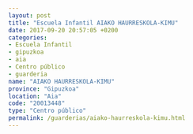 ```yaml
---
layout: post
title: "Escuela Infantil AIAKO HAURRESKOLA-KIMU"
date: 2017-09-20 20:57:05 +0200
categories:
- Escuela Infantil
- gipuzkoa
- aia
- Centro público
- guarderia
name: "AIAKO HAURRESKOLA-KIMU"
province: "Gipuzkoa"
location: "Aia"
code: "20013448"
type: "Centro público"
permalink: /guarderias/aiako-haurreskola-kimu.html
---
```

